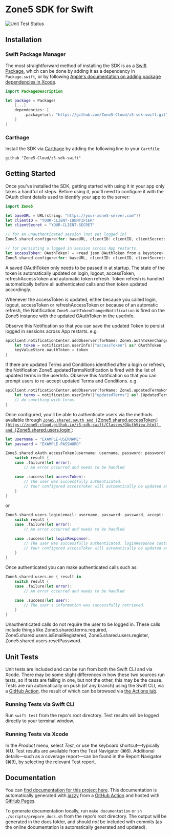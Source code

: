 # Zone5 SDK for Swift

![Unit Test Status](https://github.com/Zone5-Cloud/z5-sdk-swift/workflows/Unit%20Tests/badge.svg)

## Installation

### Swift Package Manager
The most straightforward method of installing the SDK is as a [Swift Package](https://swift.org/package-manager/), which can be done by adding it as a dependency in `Package.swift`, or by following [Apple's documentation on adding package dependencies in Xcode](https://developer.apple.com/documentation/xcode/adding_package_dependencies_to_your_app).

```swift
import PackageDescription

let package = Package(
    [...]
    dependencies: [
        .package(url: "https://github.com/Zone5-Cloud/z5-sdk-swift.git", from: "1.0.0"),
    ]
)
```

### Carthage
Install the SDK via [Carthage](https://github.com/Carthage/Carthage) by adding the following line to your `Cartfile`:

```
github "Zone5-Cloud/z5-sdk-swift"
```

## Getting Started

Once you've installed the SDK, getting started with using it in your app only takes a handful of steps. Before using it, you'll need to configure it with the OAuth client details used to identify your app to the server:

```swift
import Zone5

let baseURL = URL(string: "https://your-zone5-server.com")!
let clientID = "YOUR-CLIENT-IDENTIFIER"
let clientSecret = "YOUR-CLIENT-SECRET"

// for an unauthenticated session (not yet logged in)
Zone5.shared.configure(for: baseURL, clientID: clientID, clientSecret: clientSecret)

// for persisting a logged in session across App restarts. 
let accessToken: OAuthToken? = <read json OAuthToken from a keystore>
Zone5.shared.configure(for: baseURL, clientID: clientID, clientSecret: clientSecret, accessToken: accessToken)

```

A saved OAuthToken only needs to be passed in at startup. The state of the token is automatically updated on login, logout, accessToken, refreshAccessToken and automatic token refresh.
Token refresh is handled automatically before all authenticated calls and then token updated accordingly.

Whenever the accessToken is updated, either because you called login, logout, accessToken or refreshAccessToken or because of an automatic refresh, the Notification `Zone5.authTokenChangedNotification` is fired on the Zone5 instance with the updated OAuthToken in the userInfo.

Observe this Notification so that you can save the updated Token to persist logged in sessions across App restarts. e.g.

```swift
apiClient.notificationCenter.addObserver(forName: Zone5.authTokenChangedNotification, object: Zone5.shared, queue: nil) { notification in
	let token = notification.userInfo?["accessToken"] as? OAuthToken
	keyValueStore.oauthToken = token
}
```

If there are updated Terms and Conditions identified after a login or refresh, the Notification Zone5.updatedTermsNotification is fired with the list of updated terms in the userInfo. 
Observe this Notification so that you can prompt users to re-accept updated Terms and Conditions. e.g.

```swift		
apiClient.notificationCenter.addObserver(forName: Zone5.updatedTermsNotification, object: Zone5.shared, queue: nil) { notification in
	let terms = notification.userInfo?["updatedTerms"] as? [UpdatedTerms]
	// do something with terms
}
```

Once configured, you'll be able to authenticate users via the methods available through [`Zone5.shared.oAuth and [`Zone5.shared.accessToken`](https://zone5-cloud.github.io/z5-sdk-swift/Classes/OAuthView.html) and [`Zone5.shared.users.login`](https://zone5-cloud.github.io/z5-sdk-swift/Classes/UsersView):

```swift
let username = "EXAMPLE-USERNAME"
let password = "EXAMPLE-PASSWORD"

Zone5.shared.oAuth.accessToken(username: username, password: password) { result in
	switch result {
	case .failure(let error):
		// An error occurred and needs to be handled

	case .success(let accessToken):
		// The user was successfully authenticated. 
		// Your configured accessToken will automatically be updated and the `Zone5.authTokenChangedNotification` Notification will fire
	}
}
```

or

```swift
Zone5.shared.users.login(email: username, password: password, accept: []) { result in
	switch result {
    case .failure(let error):
        // An error occurred and needs to be handled

    case .success(let loginResponse):
        // The user was successfully authenticated. loginResponse contains some user data including roles, identities, updatedTerms etc
        // Your configured accessToken will automatically be updated and the `Zone5.authTokenChangedNotification` Notification will fire
    }
}
```

Once authenticated you can make authenticated calls such as:

```swift
Zone5.shared.users.me { result in
	switch result {
	case .failure(let error):
		// An error occurred and needs to be handled

	case .success(let user):
		// The user's information was successfully retrieved.
	}
}
```

Unauthenticated calls do not require the user to be logged in. These calls include things like Zone5.shared.terms.required, Zone5.shared.users.isEmailRegistered, Zone5.shared.users.register, Zone5.shared.users.resetPassword.

## Unit Tests

Unit tests are included and can be run from both the Swift CLI and via Xcode. There may be some slight differences in how these two sources run tests, so if tests are failing in one, but not the other, this may be the cause. Tests are run automatically on push (of any branch) using the Swift CLI, via a [GitHub Action](https://github.com/Zone5-Cloud/z5-sdk-swift/blob/master/.github/workflows/unit-tests.yml), the result of which can be browsed via [the Actions tab](https://github.com/Zone5-Cloud/z5-sdk-swift/actions?query=workflow%3A%22Unit+Tests%22).

### Running Tests via Swift CLI

Run `swift test` from the repo's root directory. Test results will be logged directly to your terminal window.

### Running Tests via Xcode

In the _Product_ menu, select _Test_, or use the keyboard shortcut—typically &#8984;U. Test results are available from the Test Navigator (&#8984;6). Additional details—such as a coverage report—can be found in the Report Navigator (&#8984;9), by selecting the relevant Test report.

## Documentation
You can [find documentation for this project here](https://zone5-cloud.github.io/z5-sdk-swift/). This documentation is automatically generated with [jazzy](https://github.com/realm/jazzy) from a [GitHub Action](https://github.com/Zone5-Cloud/z5-sdk-swift/blob/master/.github/workflows/documentation.yml) and hosted with [GitHub Pages](https://pages.github.com/).

To generate documentation locally, run `make documentation` or `sh ./scripts/prepare_docs.sh` from the repo's root directory. The output will be generated in the docs folder, and should _not_ be included with commits (as the online documentation is automatically generated and updated).
